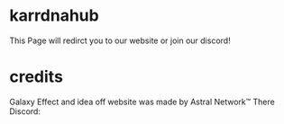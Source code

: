 # karrdnahub

This Page will redirct you to our website or join our discord!

# credits

Galaxy Effect and idea off website was made by Astral Network™
There Discord: 
